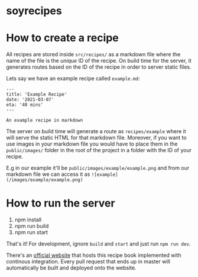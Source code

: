 # soyrecipes

# How to create a recipe

All recipes are stored inside `src/recipes/` as a markdown file where the name of the file is the _unique_ ID of the recipe.
On build time for the server, it generates routes based on the ID of the recipe in order to server static files.

Lets say we have an example recipe called `example.md`:

```
---
title: 'Example Recipe'
date: '2021-03-07'
eta: '40 mins'
---

An example recipe in markdown
```

The server on build time will generate a route as `recipes/example` where it will serve the static HTML for that markdown file.
Moreover, if you want to use images in your markdown file you would have to place them in the `public/images/` folder in the root of the project in a folder with the ID of your recipe.

E.g in our example it'll be `public/images/example/example.png` and from our markdown file we can access it as `![example](/images/example/example.png)`

# How to run the server

1. npm install
2. npm run build
3. npm run start

That's it! For development, ignore `build` and `start` and just run `npm run dev`.

There's an [official website](https://balasquide.xyz) that hosts this recipe book implemented with continous integration. Every pull request that ends up in master will automatically be built and deployed onto the website. 

